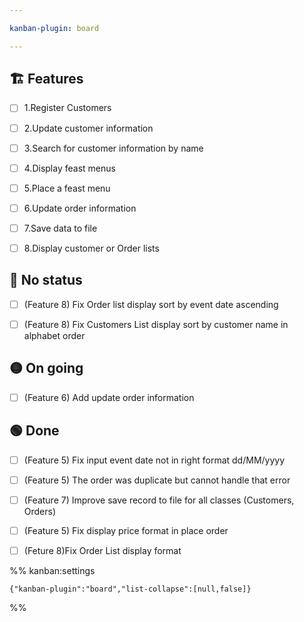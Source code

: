 ```yaml
---

kanban-plugin: board

---
```


## 🏗️ Features

- [ ] 1.Register Customers
- [ ] 2.Update customer information
- [ ] 3.Search for customer information by name
- [ ] 4.Display feast menus
- [ ] 5.Place a feast menu
- [ ] 6.Update order information
- [ ] 7.Save data to file
- [ ] 8.Display customer or Order lists


## 🔴 No status

- [ ] (Feature 8) Fix Order list display sort by event date ascending
- [ ] (Feature 8) Fix Customers List display sort by customer name in alphabet order


## 🟡 On going

- [ ] (Feature 6) Add update order information


## 🟢 Done

- [ ] (Feature 5) Fix input event date not in right format dd/MM/yyyy
- [ ] (Feature 5) The order was duplicate but cannot handle that error
- [ ] (Feature 7) Improve save record to file for all classes (Customers, Orders)
- [ ] (Feature 5) Fix display price format in place order
- [ ] (Feture 8)Fix Order List display format




%% kanban:settings
```
{"kanban-plugin":"board","list-collapse":[null,false]}
```
%%